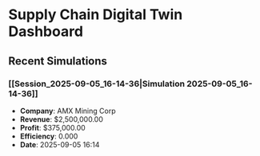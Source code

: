 # Supply Chain Digital Twin Dashboard

## Recent Simulations

### [[Session_2025-09-05_16-14-36|Simulation 2025-09-05_16-14-36]]
- **Company**: AMX Mining Corp
- **Revenue**: $2,500,000.00
- **Profit**: $375,000.00
- **Efficiency**: 0.000
- **Date**: 2025-09-05 16:14

